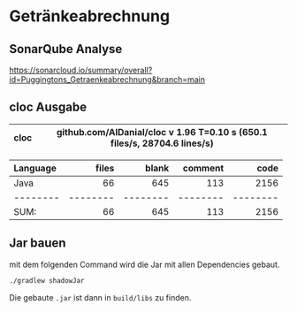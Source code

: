 # Getränkeabrechnung

## SonarQube Analyse
https://sonarcloud.io/summary/overall?id=Puggingtons_Getraenkeabrechnung&branch=main

## cloc Ausgabe

<!-- CLOC-REPORT-START -->
cloc|github.com/AlDanial/cloc v 1.96  T=0.10 s (650.1 files/s, 28704.6 lines/s)
--- | ---

Language|files|blank|comment|code
:-------|-------:|-------:|-------:|-------:
Java|66|645|113|2156
--------|--------|--------|--------|--------
SUM:|66|645|113|2156
<!-- CLOC-REPORT-END -->

## Jar bauen
mit dem folgenden Command wird die Jar mit allen Dependencies gebaut.
```bash
./gradlew shadowJar
```

Die gebaute `.jar` ist dann in `build/libs` zu finden.